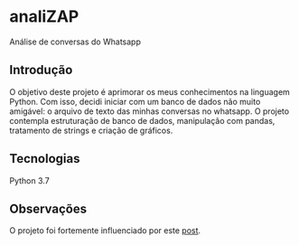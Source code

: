 # analiZAP
Análise de conversas do Whatsapp

## Introdução
O objetivo deste projeto é aprimorar os meus conhecimentos na linguagem Python. Com isso, decidi iniciar com um banco de dados não muito amigável: o arquivo de texto das minhas conversas no whatsapp. 
O projeto contempla estruturação de banco de dados, manipulação com pandas, tratamento de strings e criação de gráficos.

## Tecnologias
Python 3.7

## Observações
O projeto foi fortemente influenciado por este [post](https://towardsdatascience.com/build-your-own-whatsapp-chat-analyzer-9590acca9014).
